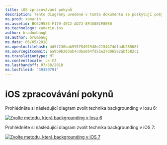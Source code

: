 ```yaml
---
title: iOS zpracovávání pokynů
description: Tento diagramy uvedené v tomto dokumentu se poskytují pokyny o tom, které z mnoha možností backgrounding pro iOS je třeba zvolit pro konkrétní potřeby.
ms.prod: xamarin
ms.assetid: BC629536-F179-4EC2-AD72-8F45081F8EE0
ms.technology: xamarin-ios
author: bradumbaugh
ms.author: brumbaug
ms.date: 06/05/2018
ms.openlocfilehash: 4d5f236bab59578491948e2154474dfa4b28568f
ms.sourcegitcommit: aa9b9b203ab4cd6a6b4fd51e27d865e2abf582c1
ms.translationtype: MT
ms.contentlocale: cs-CZ
ms.lasthandoff: 07/30/2018
ms.locfileid: "39350791"
---
```

# <a name="ios-backgrounding-guidance"></a>iOS zpracovávání pokynů

Prohlédněte si následující diagram zvolit technika backgrounding v Iosu 6:

 [![](ios-backgrounding-guidance-images/image10.png "Zvolte metodu, která backgrounding v Iosu 6")](ios-backgrounding-guidance-images/image10.png#lightbox)

Prohlédněte si následující diagram zvolit technika backgrounding v iOS 7:

 [![](ios-backgrounding-guidance-images/image10b.png "Zvolte metodu, která backgrounding v iOS 7")](ios-backgrounding-guidance-images/image10b.png#lightbox)

